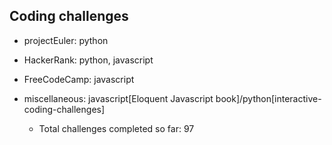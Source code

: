 ## Coding challenges
* projectEuler: python
* HackerRank: python, javascript
* FreeCodeCamp: javascript
* miscellaneous: javascript[Eloquent Javascript book]/python[interactive-coding-challenges]

  * Total challenges completed so far: 97

